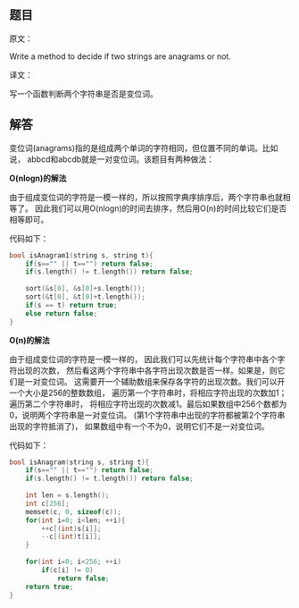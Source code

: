 ## 题目

原文：

Write a method to decide if two strings are anagrams or not.

译文：

写一个函数判断两个字符串是否是变位词。

## 解答

变位词(anagrams)指的是组成两个单词的字符相同，但位置不同的单词。比如说， abbcd和abcdb就是一对变位词。该题目有两种做法：

**O(nlogn)的解法**

由于组成变位词的字符是一模一样的，所以按照字典序排序后，两个字符串也就相等了。 因此我们可以用O(nlogn)的时间去排序，然后用O(n)的时间比较它们是否相等即可。

代码如下：

```cpp
bool isAnagram1(string s, string t){
    if(s=="" || t=="") return false;
    if(s.length() != t.length()) return false;
    
    sort(&s[0], &s[0]+s.length());
    sort(&t[0], &t[0]+t.length());
    if(s == t) return true;
    else return false;
}

```

**O(n)的解法**

由于组成变位词的字符是一模一样的， 因此我们可以先统计每个字符串中各个字符出现的次数， 然后看这两个字符串中各字符出现次数是否一样。如果是，则它们是一对变位词。 这需要开一个辅助数组来保存各字符的出现次数。我们可以开一个大小是256的整数数组， 遍历第一个字符串时，将相应字符出现的次数加1；遍历第二个字符串时， 将相应字符出现的次数减1。最后如果数组中256个数都为0，说明两个字符串是一对变位词。 (第1个字符串中出现的字符都被第2个字符串出现的字符抵消了)， 如果数组中有一个不为0，说明它们不是一对变位词。

代码如下：

```cpp
bool isAnagram(string s, string t){
    if(s=="" || t=="") return false;
    if(s.length() != t.length()) return false;
    
    int len = s.length();
    int c[256];
    memset(c, 0, sizeof(c));
    for(int i=0; i<len; ++i){
        ++c[(int)s[i]];
        --c[(int)t[i]];
    }
        
    for(int i=0; i<256; ++i)
        if(c[i] != 0)
            return false;
    return true;
}

```